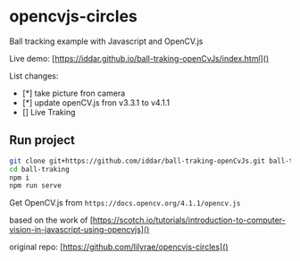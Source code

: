 # opencvjs-circles

Ball tracking example with Javascript and OpenCV.js

Live demo: [https://iddar.github.io/ball-traking-openCvJs/index.html]()

List changes:

- [*] take picture fron camera
- [*] update openCV.js fron v3.3.1 to v4.1.1
- [] Live Traking

## Run project

```sh
git clone git+https://github.com/iddar/ball-traking-openCvJs.git ball-traking
cd ball-traking
npm i 
npm run serve
```

Get OpenCV.js from `https://docs.opencv.org/4.1.1/opencv.js`

based on the work of [https://scotch.io/tutorials/introduction-to-computer-vision-in-javascript-using-opencvjs]()

original repo: [https://github.com/lilyrae/opencvjs-circles]()
